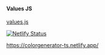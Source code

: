 #### Values JS

[values.js](https://github.com/noeldelgado/values.js)

[![Netlify Status](https://api.netlify.com/api/v1/badges/f33ff878-888a-4074-a945-d6b879297f7b/deploy-status)](https://app.netlify.com/sites/colorgenerator-ts/deploys)

https://colorgenerator-ts.netlify.app/
